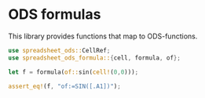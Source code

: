 
# ODS formulas

This library provides functions that map to ODS-functions.

```rust
use spreadsheet_ods::CellRef;
use spreadsheet_ods_formula::{cell, formula, of};

let f = formula(of::sin(cell!(0,0)));

assert_eq!(f, "of:=SIN([.A1])");
```
